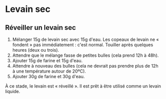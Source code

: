 # Levain sec

## Réveiller un levain sec

1. Mélanger 15g de levain sec avec 15g d'eau. Les copeaux de levain ne « fondent » pas
   immédiatement : c'est normal. Touiller après quelques heures (deux ou trois).
2. Attendre que le mélange fasse de petites bulles (cela prend 12h à 48h).
3. Ajouter 15g de farine et 15g d'eau.
4. Attendre à nouveau des bulles (cela ne devrait pas prendre plus de 12h à une température
   autour de 20ºC).
5. Ajouter 30g de farine et 30g d'eau.

À ce stade, le levain est « réveillé ». Il est prêt à être utilisé comme un levain liquide.
